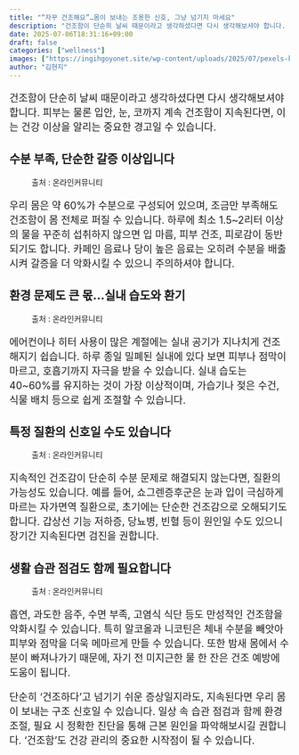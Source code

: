 ```yaml
---
title: "“자꾸 건조해요”…몸이 보내는 조용한 신호, 그냥 넘기지 마세요"
description: "건조함이 단순히 날씨 때문이라고 생각하셨다면 다시 생각해보셔야 합니다. 피부는 물론 입안, 눈, 코까지 계속 건조함이 지속된다면, 이는 건강 이상을 알리는 중요한 경고일 수 있습니다."
date: 2025-07-06T18:31:16+09:00
draft: false
categories: ["wellness"]
images: ["https://ingihgoyonet.site/wp-content/uploads/2025/07/pexels-kampus-6922156-1024x684.jpg", "https://ingihgoyonet.site/wp-content/uploads/2025/07/pexels-heyho-8134772-1024x683.jpg", "https://ingihgoyonet.site/wp-content/uploads/2025/07/pexels-karolina-grabowska-7195083-683x1024.jpg", "https://ingihgoyonet.site/wp-content/uploads/2025/07/pexels-mkbasil-247040-1024x683.jpg"]
author: "김현지"
---
```


<p style="font-size:18px">건조함이 단순히 날씨 때문이라고 생각하셨다면 다시 생각해보셔야 합니다. 피부는 물론 입안, 눈, 코까지 계속 건조함이 지속된다면, 이는 건강 이상을 알리는 중요한 경고일 수 있습니다.</p> <h2 >수분 부족, 단순한 갈증 이상입니다</h2> <figure ><img src="https://ingihgoyonet.site/wp-content/uploads/2025/07/pexels-kampus-6922156-1024x684.jpg" alt="" style="aspect-ratio:16/9;object-fit:cover"/><figcaption >출처 : 온라인커뮤니티</figcaption></figure> <p style="font-size:18px">우리 몸은 약 60%가 수분으로 구성되어 있으며, 조금만 부족해도 건조함이 몸 전체로 퍼질 수 있습니다. 하루에 최소 1.5~2리터 이상의 물을 꾸준히 섭취하지 않으면 입 마름, 피부 건조, 피로감이 동반되기도 합니다. 카페인 음료나 당이 높은 음료는 오히려 수분을 배출시켜 갈증을 더 악화시킬 수 있으니 주의하셔야 합니다.</p> <h2 >환경 문제도 큰 몫…실내 습도와 환기</h2> <figure ><img src="https://ingihgoyonet.site/wp-content/uploads/2025/07/pexels-heyho-8134772-1024x683.jpg" alt="" style="aspect-ratio:16/9;object-fit:cover"/><figcaption >출처 : 온라인커뮤니티</figcaption></figure> <p style="font-size:18px">에어컨이나 히터 사용이 많은 계절에는 실내 공기가 지나치게 건조해지기 쉽습니다. 하루 종일 밀폐된 실내에 있다 보면 피부나 점막이 마르고, 호흡기까지 자극을 받을 수 있습니다. 실내 습도는 40~60%를 유지하는 것이 가장 이상적이며, 가습기나 젖은 수건, 식물 배치 등으로 쉽게 조절할 수 있습니다.</p> <h2 >특정 질환의 신호일 수도 있습니다</h2> <figure ><img src="https://ingihgoyonet.site/wp-content/uploads/2025/07/pexels-karolina-grabowska-7195083-683x1024.jpg" alt="" style="aspect-ratio:16/9;object-fit:cover"/><figcaption >출처 : 온라인커뮤니티</figcaption></figure> <p style="font-size:18px">지속적인 건조감이 단순히 수분 문제로 해결되지 않는다면, 질환의 가능성도 있습니다. 예를 들어, 쇼그렌증후군은 눈과 입이 극심하게 마르는 자가면역 질환으로, 초기에는 단순한 건조감으로 오해되기도 합니다. 갑상선 기능 저하증, 당뇨병, 빈혈 등이 원인일 수도 있으니 장기간 지속된다면 검진을 권합니다.</p> <h2 >생활 습관 점검도 함께 필요합니다</h2> <figure ><img src="https://ingihgoyonet.site/wp-content/uploads/2025/07/pexels-mkbasil-247040-1024x683.jpg" alt="" style="aspect-ratio:16/9;object-fit:cover"/><figcaption >출처 : 온라인커뮤니티</figcaption></figure> <p style="font-size:18px">흡연, 과도한 음주, 수면 부족, 고염식 식단 등도 만성적인 건조함을 악화시킬 수 있습니다. 특히 알코올과 니코틴은 체내 수분을 빼앗아 피부와 점막을 더욱 메마르게 만들 수 있습니다. 또한 밤새 몸에서 수분이 빠져나가기 때문에, 자기 전 미지근한 물 한 잔은 건조 예방에 도움이 됩니다.</p> <p style="font-size:18px">단순히 ‘건조하다’고 넘기기 쉬운 증상일지라도, 지속된다면 우리 몸이 보내는 구조 신호일 수 있습니다. 일상 속 습관 점검과 함께 환경 조절, 필요 시 정확한 진단을 통해 근본 원인을 파악해보시길 권합니다. ‘건조함’도 건강 관리의 중요한 시작점이 될 수 있습니다.</p>